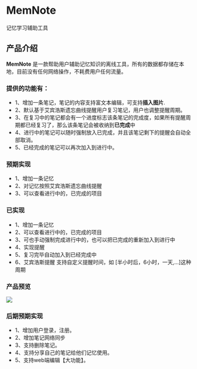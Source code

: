 # MemNote

记忆学习辅助工具

## 产品介绍

**MemNote** 是一款帮助用户辅助记忆知识的离线工具，所有的数据都存储在本地，目前没有任何网络操作，不耗费用户任何流量。

### 提供的功能有：

- 1、增加一条笔记，笔记的内容支持富文本编辑，可支持**插入图片**.
- 2、默认基于艾宾浩斯遗忘曲线提醒用户复习笔记，用户也调整提醒周期。
- 3、在复习中的笔记都会有一个进度标志该条笔记的完成度，如果所有提醒周期都已经复习了，那么该条笔记会被收纳到**已完成**中
- 4、进行中的笔记可以随时强制放入已完成，并且该笔记剩下的提醒会自动全部取消。
- 5、已经完成的笔记可以再次加入到进行中。


### 预期实现

- 1、增加一条记忆
- 2、对记忆按照艾宾浩斯遗忘曲线提醒
- 3、可以查看进行中的，已完成的项目

### 已实现
- 1、增加一条记忆
- 2、可以查看进行中的，已完成的项目
- 3、可也手动强制完成进行中的，也可以把已完成的重新加入到进行中
- 4、实现提醒
- 5、复习完毕自动加入到已经完成中
- 6、艾宾浩斯提醒
    支持自定义提醒时间，如 [半小时后，6小时，一天,...]这种周期
    
### 产品预览

![](https://github.com/bravekingzhang/inote/blob/master/artifact/snapchat.png)

### 后期预期实现

- 1、增加用户登录，注册。
- 2、增加笔记网络同步
- 3、支持删除笔记。
- 4、支持分享自己的笔记给他们记忆使用。
- 5、支持web端编辑【大功能】。

    